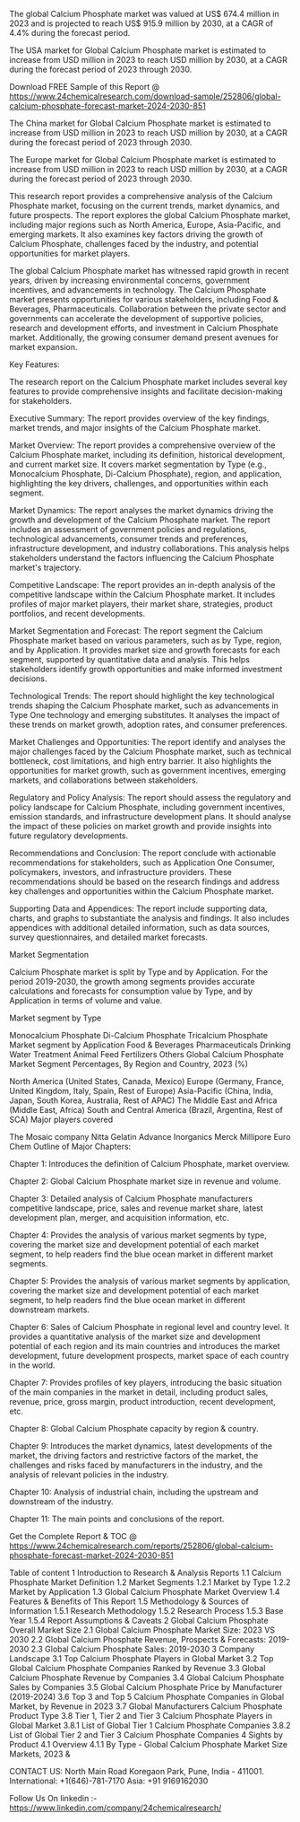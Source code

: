 The global Calcium Phosphate market was valued at US$ 674.4 million in 2023 and is projected to reach US$ 915.9 million by 2030, at a CAGR of 4.4% during the forecast period.

The USA market for Global Calcium Phosphate market is estimated to increase from USD million in 2023 to reach USD million by 2030, at a CAGR during the forecast period of 2023 through 2030.

Download FREE Sample of this Report @ https://www.24chemicalresearch.com/download-sample/252806/global-calcium-phosphate-forecast-market-2024-2030-851

The China market for Global Calcium Phosphate market is estimated to increase from USD million in 2023 to reach USD million by 2030, at a CAGR during the forecast period of 2023 through 2030.

The Europe market for Global Calcium Phosphate market is estimated to increase from USD million in 2023 to reach USD million by 2030, at a CAGR during the forecast period of 2023 through 2030.

This research report provides a comprehensive analysis of the Calcium Phosphate market, focusing on the current trends, market dynamics, and future prospects. The report explores the global Calcium Phosphate market, including major regions such as North America, Europe, Asia-Pacific, and emerging markets. It also examines key factors driving the growth of Calcium Phosphate, challenges faced by the industry, and potential opportunities for market players.

The global Calcium Phosphate market has witnessed rapid growth in recent years, driven by increasing environmental concerns, government incentives, and advancements in technology. The Calcium Phosphate market presents opportunities for various stakeholders, including Food & Beverages, Pharmaceuticals. Collaboration between the private sector and governments can accelerate the development of supportive policies, research and development efforts, and investment in Calcium Phosphate market. Additionally, the growing consumer demand present avenues for market expansion.

Key Features:

The research report on the Calcium Phosphate market includes several key features to provide comprehensive insights and facilitate decision-making for stakeholders.

Executive Summary: The report provides overview of the key findings, market trends, and major insights of the Calcium Phosphate market.

Market Overview: The report provides a comprehensive overview of the Calcium Phosphate market, including its definition, historical development, and current market size. It covers market segmentation by Type (e.g., Monocalcium Phosphate, Di-Calcium Phosphate), region, and application, highlighting the key drivers, challenges, and opportunities within each segment.

Market Dynamics: The report analyses the market dynamics driving the growth and development of the Calcium Phosphate market. The report includes an assessment of government policies and regulations, technological advancements, consumer trends and preferences, infrastructure development, and industry collaborations. This analysis helps stakeholders understand the factors influencing the Calcium Phosphate market's trajectory.

Competitive Landscape: The report provides an in-depth analysis of the competitive landscape within the Calcium Phosphate market. It includes profiles of major market players, their market share, strategies, product portfolios, and recent developments.

Market Segmentation and Forecast: The report segment the Calcium Phosphate market based on various parameters, such as by Type, region, and by Application. It provides market size and growth forecasts for each segment, supported by quantitative data and analysis. This helps stakeholders identify growth opportunities and make informed investment decisions.

Technological Trends: The report should highlight the key technological trends shaping the Calcium Phosphate market, such as advancements in Type One technology and emerging substitutes. It analyses the impact of these trends on market growth, adoption rates, and consumer preferences.

Market Challenges and Opportunities: The report identify and analyses the major challenges faced by the Calcium Phosphate market, such as technical bottleneck, cost limitations, and high entry barrier. It also highlights the opportunities for market growth, such as government incentives, emerging markets, and collaborations between stakeholders.

Regulatory and Policy Analysis: The report should assess the regulatory and policy landscape for Calcium Phosphate, including government incentives, emission standards, and infrastructure development plans. It should analyse the impact of these policies on market growth and provide insights into future regulatory developments.

Recommendations and Conclusion: The report conclude with actionable recommendations for stakeholders, such as Application One Consumer, policymakers, investors, and infrastructure providers. These recommendations should be based on the research findings and address key challenges and opportunities within the Calcium Phosphate market.

Supporting Data and Appendices: The report include supporting data, charts, and graphs to substantiate the analysis and findings. It also includes appendices with additional detailed information, such as data sources, survey questionnaires, and detailed market forecasts.

Market Segmentation

Calcium Phosphate market is split by Type and by Application. For the period 2019-2030, the growth among segments provides accurate calculations and forecasts for consumption value by Type, and by Application in terms of volume and value.

Market segment by Type

Monocalcium Phosphate
Di-Calcium Phosphate
Tricalcium Phosphate
Market segment by Application
Food & Beverages
Pharmaceuticals
Drinking Water Treatment
Animal Feed
Fertilizers
Others
Global Calcium Phosphate Market Segment Percentages, By Region and Country, 2023 (%)

North America (United States, Canada, Mexico)
Europe (Germany, France, United Kingdom, Italy, Spain, Rest of Europe)
Asia-Pacific (China, India, Japan, South Korea, Australia, Rest of APAC)
The Middle East and Africa (Middle East, Africa)
South and Central America (Brazil, Argentina, Rest of SCA)
Major players covered

The Mosaic company
Nitta Gelatin
Advance Inorganics
Merck Millipore
Euro Chem
Outline of Major Chapters:

Chapter 1: Introduces the definition of Calcium Phosphate, market overview.

Chapter 2: Global Calcium Phosphate market size in revenue and volume.

Chapter 3: Detailed analysis of Calcium Phosphate manufacturers competitive landscape, price, sales and revenue market share, latest development plan, merger, and acquisition information, etc.

Chapter 4: Provides the analysis of various market segments by type, covering the market size and development potential of each market segment, to help readers find the blue ocean market in different market segments.

Chapter 5: Provides the analysis of various market segments by application, covering the market size and development potential of each market segment, to help readers find the blue ocean market in different downstream markets.

Chapter 6: Sales of Calcium Phosphate in regional level and country level. It provides a quantitative analysis of the market size and development potential of each region and its main countries and introduces the market development, future development prospects, market space of each country in the world.

Chapter 7: Provides profiles of key players, introducing the basic situation of the main companies in the market in detail, including product sales, revenue, price, gross margin, product introduction, recent development, etc.

Chapter 8: Global Calcium Phosphate capacity by region & country.

Chapter 9: Introduces the market dynamics, latest developments of the market, the driving factors and restrictive factors of the market, the challenges and risks faced by manufacturers in the industry, and the analysis of relevant policies in the industry.

Chapter 10: Analysis of industrial chain, including the upstream and downstream of the industry.

Chapter 11: The main points and conclusions of the report.

Get the Complete Report & TOC @ https://www.24chemicalresearch.com/reports/252806/global-calcium-phosphate-forecast-market-2024-2030-851

Table of content
1 Introduction to Research & Analysis Reports
1.1 Calcium Phosphate Market Definition
1.2 Market Segments
1.2.1 Market by Type
1.2.2 Market by Application
1.3 Global Calcium Phosphate Market Overview
1.4 Features & Benefits of This Report
1.5 Methodology & Sources of Information
1.5.1 Research Methodology
1.5.2 Research Process
1.5.3 Base Year
1.5.4 Report Assumptions & Caveats
2 Global Calcium Phosphate Overall Market Size
2.1 Global Calcium Phosphate Market Size: 2023 VS 2030
2.2 Global Calcium Phosphate Revenue, Prospects & Forecasts: 2019-2030
2.3 Global Calcium Phosphate Sales: 2019-2030
3 Company Landscape
3.1 Top Calcium Phosphate Players in Global Market
3.2 Top Global Calcium Phosphate Companies Ranked by Revenue
3.3 Global Calcium Phosphate Revenue by Companies
3.4 Global Calcium Phosphate Sales by Companies
3.5 Global Calcium Phosphate Price by Manufacturer (2019-2024)
3.6 Top 3 and Top 5 Calcium Phosphate Companies in Global Market, by Revenue in 2023
3.7 Global Manufacturers Calcium Phosphate Product Type
3.8 Tier 1, Tier 2 and Tier 3 Calcium Phosphate Players in Global Market
3.8.1 List of Global Tier 1 Calcium Phosphate Companies
3.8.2 List of Global Tier 2 and Tier 3 Calcium Phosphate Companies
4 Sights by Product
4.1 Overview
4.1.1 By Type - Global Calcium Phosphate Market Size Markets, 2023 &

CONTACT US:
North Main Road Koregaon Park, Pune, India - 411001.
International: +1(646)-781-7170
Asia: +91 9169162030

Follow Us On linkedin :- https://www.linkedin.com/company/24chemicalresearch/
